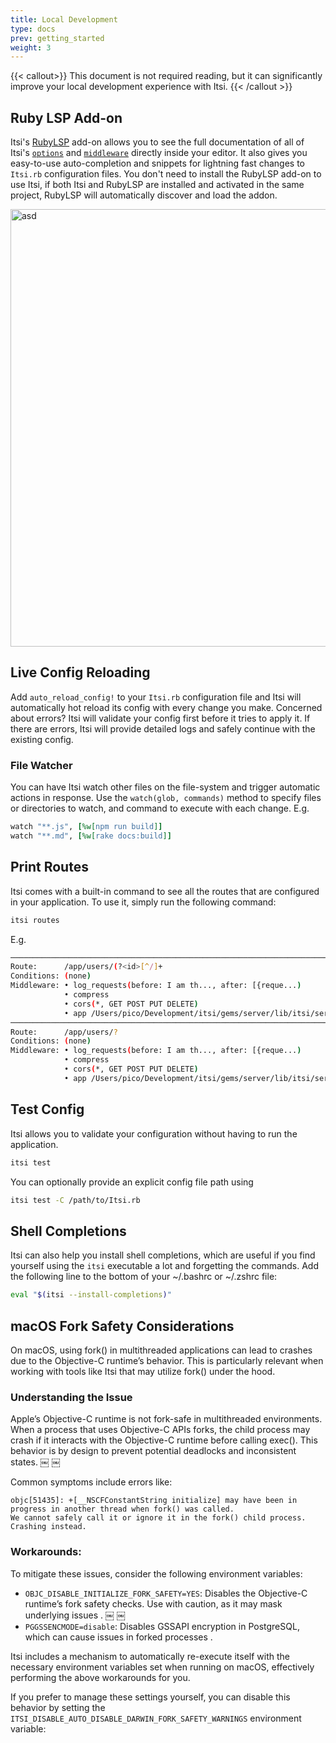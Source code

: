 ```yaml
---
title: Local Development
type: docs
prev: getting_started
weight: 3
---
```


{{< callout>}}
This document is not required reading, but it can significantly improve your local development experience with Itsi.
{{< /callout >}}

## Ruby LSP Add-on
Itsi's [RubyLSP](https://shopify.github.io/ruby-lsp/) add-on allows you to see the full documentation of all of Itsi's [`options`](/options) and [`middleware`](/middleware) directly
inside your editor. It also gives you easy-to-use auto-completion and snippets for lightning fast changes to `Itsi.rb` configuration files.
You don't need to install the RubyLSP add-on to use Itsi, if both Itsi and RubyLSP are installed and activated in the same project, RubyLSP will automatically
discover and load the addon.

<img src="/ruby-lsp.png" alt="asd" width="700px" style="display: block; margin-left: auto; margin-right: auto;">

## Live Config Reloading
Add `auto_reload_config!` to your `Itsi.rb` configuration file and Itsi will automatically hot reload its config with every change you make.
Concerned about errors? Itsi will validate your config first before it tries to apply it. If there are errors, Itsi will provide detailed logs and safely continue with the existing config.

### File Watcher
You can have Itsi watch other files on the file-system and trigger automatic actions in response.
Use the `watch(glob, commands)` method to specify files or directories to watch, and command to execute with each change.
E.g.
```ruby
watch "**.js", [%w[npm run build]]
watch "**.md", [%w[rake docs:build]]
```

## Print Routes
Itsi comes with a built-in command to see all the routes that are configured in your application. To use it, simply run the following command:
```bash
itsi routes
```

E.g.
```bash
────────────────────────────────────────────────────────────────────────────
Route:      /app/users/(?<id>[^/]+
Conditions: (none)
Middleware: • log_requests(before: I am th..., after: [{reque...)
            • compress
            • cors(*, GET POST PUT DELETE)
            • app /Users/pico/Development/itsi/gems/server/lib/itsi/server/typed_handlers.rb:9
────────────────────────────────────────────────────────────────────────────
Route:      /app/users/?
Conditions: (none)
Middleware: • log_requests(before: I am th..., after: [{reque...)
            • compress
            • cors(*, GET POST PUT DELETE)
            • app /Users/pico/Development/itsi/gems/server/lib/itsi/server/rack_interface.rb:15

```
## Test Config
Itsi allows you to validate your configuration without having to run the application.

```bash
itsi test
```

You can optionally provide an explicit config file path using
```bash
itsi test -C /path/to/Itsi.rb
```



## Shell Completions
Itsi can also help you install shell completions, which are useful if you find yourself using the `itsi` executable a lot and forgetting the commands.
Add the following line to the bottom of your ~/.bashrc or ~/.zshrc file:

```bash
eval "$(itsi --install-completions)"
```

## macOS Fork Safety Considerations

On macOS, using fork() in multithreaded applications can lead to crashes due to the Objective-C runtime’s behavior. This is particularly relevant when working with tools like Itsi that may utilize fork() under the hood.

### Understanding the Issue

Apple’s Objective-C runtime is not fork-safe in multithreaded environments. When a process that uses Objective-C APIs forks, the child process may crash if it interacts with the Objective-C runtime before calling exec(). This behavior is by design to prevent potential deadlocks and inconsistent states. ￼ ￼

Common symptoms include errors like:
```
objc[51435]: +[__NSCFConstantString initialize] may have been in progress in another thread when fork() was called.
We cannot safely call it or ignore it in the fork() child process. Crashing instead.
```

### Workarounds:
To mitigate these issues, consider the following environment variables:
*	`OBJC_DISABLE_INITIALIZE_FORK_SAFETY=YES`: Disables the Objective-C runtime’s fork safety checks. Use with caution, as it may mask underlying issues . ￼ ￼
*	`PGGSSENCMODE=disable`: Disables GSSAPI encryption in PostgreSQL, which can cause issues in forked processes .

Itsi includes a mechanism to automatically re-execute itself with the necessary environment variables set when running on macOS, effectively performing the above workarounds for you.

If you prefer to manage these settings yourself, you can disable this behavior by setting the `ITSI_DISABLE_AUTO_DISABLE_DARWIN_FORK_SAFETY_WARNINGS` environment variable:
